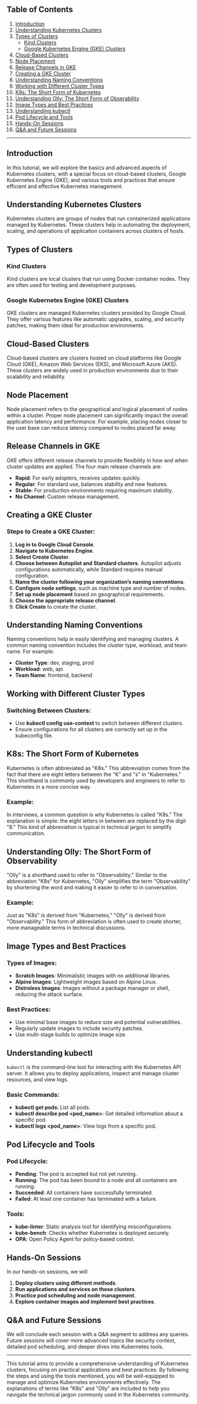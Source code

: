 ## Table of Contents

1. [Introduction](#introduction)
2. [Understanding Kubernetes Clusters](#understanding-kubernetes-clusters)
3. [Types of Clusters](#types-of-clusters)
   - [Kind Clusters](#kind-clusters)
   - [Google Kubernetes Engine (GKE) Clusters](#google-kubernetes-engine-gke-clusters)
4. [Cloud-Based Clusters](#cloud-based-clusters)
5. [Node Placement](#node-placement)
6. [Release Channels in GKE](#release-channels-in-gke)
7. [Creating a GKE Cluster](#creating-a-gke-cluster)
8. [Understanding Naming Conventions](#understanding-naming-conventions)
9. [Working with Different Cluster Types](#working-with-different-cluster-types)
10. [K8s: The Short Form of Kubernetes](#k8s-the-short-form-of-kubernetes)
11. [Understanding Olly: The Short Form of Obserability](#understanding-olly-the-short-form-of-observability)
12. [Image Types and Best Practices](#image-types-and-best-practices)
13. [Understanding kubectl](#understanding-kubectl)
14. [Pod Lifecycle and Tools](#pod-lifecycle-and-tools)
15. [Hands-On Sessions](#hands-on-sessions)
16. [Q&A and Future Sessions](#qa-and-future-sessions)

---

## Introduction

In this tutorial, we will explore the basics and advanced aspects of Kubernetes clusters, with a special focus on cloud-based clusters, Google Kubernetes Engine (GKE), and various tools and practices that ensure efficient and effective Kubernetes management.

## Understanding Kubernetes Clusters

Kubernetes clusters are groups of nodes that run containerized applications managed by Kubernetes. These clusters help in automating the deployment, scaling, and operations of application containers across clusters of hosts.

## Types of Clusters

### Kind Clusters

Kind clusters are local clusters that run using Docker container nodes. They are often used for testing and development purposes.

### Google Kubernetes Engine (GKE) Clusters

GKE clusters are managed Kubernetes clusters provided by Google Cloud. They offer various features like automatic upgrades, scaling, and security patches, making them ideal for production environments.

## Cloud-Based Clusters

Cloud-based clusters are clusters hosted on cloud platforms like Google Cloud (GKE), Amazon Web Services (EKS), and Microsoft Azure (AKS). These clusters are widely used in production environments due to their scalability and reliability.

## Node Placement

Node placement refers to the geographical and logical placement of nodes within a cluster. Proper node placement can significantly impact the overall application latency and performance. For example, placing nodes closer to the user base can reduce latency compared to nodes placed far away.

## Release Channels in GKE

GKE offers different release channels to provide flexibility in how and when cluster updates are applied. The four main release channels are:
- **Rapid**: For early adopters, receives updates quickly.
- **Regular**: For standard use, balances stability and new features.
- **Stable**: For production environments requiring maximum stability.
- **No Channel**: Custom release management.

## Creating a GKE Cluster

### Steps to Create a GKE Cluster:

1. **Log in to Google Cloud Console**.
2. **Navigate to Kubernetes Engine**.
3. **Select Create Cluster**.
4. **Choose between Autopilot and Standard clusters**. Autopilot adjusts configurations automatically, while Standard requires manual configuration.
5. **Name the cluster following your organization’s naming conventions**.
6. **Configure node settings**, such as machine type and number of nodes.
7. **Set up node placement** based on geographical requirements.
8. **Choose the appropriate release channel**.
9. **Click Create** to create the cluster.

## Understanding Naming Conventions

Naming conventions help in easily identifying and managing clusters. A common naming convention includes the cluster type, workload, and team name. For example:
- **Cluster Type**: dev, staging, prod
- **Workload**: web, api
- **Team Name**: frontend, backend

## Working with Different Cluster Types

### Switching Between Clusters:

- Use **kubectl config use-context** to switch between different clusters.
- Ensure configurations for all clusters are correctly set up in the kubeconfig file.

## K8s: The Short Form of Kubernetes

Kubernetes is often abbreviated as "K8s." This abbreviation comes from the fact that there are eight letters between the "K" and "s" in "Kubernetes." This shorthand is commonly used by developers and engineers to refer to Kubernetes in a more concise way.

### Example:

In interviews, a common question is why Kubernetes is called "K8s." The explanation is simple: the eight letters in between are replaced by the digit "8." This kind of abbreviation is typical in technical jargon to simplify communication.

## Understanding Olly: The Short Form of Observability

"Olly" is a shorthand used to refer to "Observability." Similar to the abbreviation "K8s" for Kubernetes, "Olly" simplifies the term "Observability" by shortening the word and making it easier to refer to in conversation.

### Example:

Just as "K8s" is derived from "Kubernetes," "Olly" is derived from "Observability." This form of abbreviation is often used to create shorter, more manageable terms in technical discussions.

## Image Types and Best Practices

### Types of Images:

- **Scratch Images**: Minimalistic images with no additional libraries.
- **Alpine Images**: Lightweight images based on Alpine Linux.
- **Distroless Images**: Images without a package manager or shell, reducing the attack surface.

### Best Practices:

- Use minimal base images to reduce size and potential vulnerabilities.
- Regularly update images to include security patches.
- Use multi-stage builds to optimize image size.

## Understanding kubectl

`kubectl` is the command-line tool for interacting with the Kubernetes API server. It allows you to deploy applications, inspect and manage cluster resources, and view logs.

### Basic Commands:

- **kubectl get pods**: List all pods.
- **kubectl describe pod <pod_name>**: Get detailed information about a specific pod.
- **kubectl logs <pod_name>**: View logs from a specific pod.

## Pod Lifecycle and Tools

### Pod Lifecycle:

- **Pending**: The pod is accepted but not yet running.
- **Running**: The pod has been bound to a node and all containers are running.
- **Succeeded**: All containers have successfully terminated.
- **Failed**: At least one container has terminated with a failure.

### Tools:

- **kube-linter**: Static analysis tool for identifying misconfigurations.
- **kube-bench**: Checks whether Kubernetes is deployed securely.
- **OPA**: Open Policy Agent for policy-based control.

## Hands-On Sessions

In our hands-on sessions, we will:

1. **Deploy clusters using different methods**.
2. **Run applications and services on these clusters**.
3. **Practice pod scheduling and node management**.
4. **Explore container images and implement best practices**.

## Q&A and Future Sessions

We will conclude each session with a Q&A segment to address any queries. Future sessions will cover more advanced topics like security context, detailed pod scheduling, and deeper dives into Kubernetes tools.

---

This tutorial aims to provide a comprehensive understanding of Kubernetes clusters, focusing on practical applications and best practices. By following the steps and using the tools mentioned, you will be well-equipped to manage and optimize Kubernetes environments effectively. The explanations of terms like "K8s" and "Olly" are included to help you navigate the technical jargon commonly used in the Kubernetes community.
